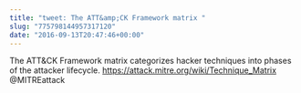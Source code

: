 ```yaml
---
title: "tweet: The ATT&amp;CK Framework matrix "
slug: "775798144957317120"
date: "2016-09-13T20:47:46+00:00"
---
```

The ATT&amp;CK Framework matrix categorizes hacker techniques into phases of the attacker lifecycle. https://attack.mitre.org/wiki/Technique_Matrix @MITREattack